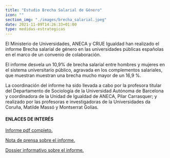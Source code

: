 ```yaml
---
title: "Estudio Brecha Salarial de Género"
icon: ""
section_img: "./images/brecha_salarial.jpeg"
date: 2021-11-09T14:26:33+01:00
type: medidas-estrategicas
---
```

El Ministerio de Universidades, ANECA y CRUE Igualdad han realizado el informe Brecha salarial de género en las universidades públicas españolas en el marco de un convenio de colaboración.  

El informe desvela un 10,9% de brecha salarial entre hombres y mujeres en el sistema universitario público, agravada en los complementos salariales, que muestran muestran una brecha mucho mayor de un 16,9 %.  

La coordinación del informe ha sido llevada a cabo por la profesora titular del Departamento de Sociología de la Universidad Autónoma de Barcelona y coordinadora de la Unidad de Igualdad de ANECA, Pilar Carrasquer; y realizado por las profesoras e investigadoras de la Universidades da Coruña, Matilde Massó y Montserrat Golías.  
	<article id="section_sub_title" class="pt-0">
        <div class="container container-xl">
            <div class="row">
                <div class="col-12 subtitle d-flex align-content-center">
				    <i class="far fa-external-link d-none d-lg-inline-block"></i>
                    <i class="far fa-external-link d-block d-lg-none"></i>
                    <h4>ENLACES DE INTERÉS</h4>
                </div>
            </div>
        </div>
    </article>
	<article id="section_box_cards_blue" class="cards_box_custom mb-120">
            <div class="container container-xl">
                <div class="row">
                    <div class="col-lg-4 col-xl-3 mr-card-hover">
                        <a href="{{< siteurl >}}documentos/pdf/INFORME_BSG_WEB_MUNI.pdf" target="_blank" class="card card-img">
                            <div class="box_icon">
                                <div class="img" style="background-image: url('{{<siteurl>}}/images/estadisticas/istockphoto-864602884-170667a.jpg');"></div>
                            </div>
                            <div class="card-body">
                                <p class="card-text card-text-blue">Informe pdf completo.</p> <i class="icon fas fa-external-link-alt"></i>
                            </div>
                        </a>
                    </div>
                    <div class="col-lg-4 col-xl-3 mr-card-hover">
                        <a href="{{< siteurl >}}noticias/news_13/" class="card card-img">
                            <div class="box_icon">
                                <div class="img" style="background-image: url('{{<siteurl>}}/images/noticia1.gif');"></div>
                            </div>
                            <div class="card-body">
                                <p class="card-text card-text-blue">Nota de prensa sobre el informe.</p> 
                            </div>
                        </a>
                    </div>
                    <div class="col-lg-4 col-xl-3 mr-card-hover">
                        <a href="{{< siteurl >}}documentos/pdf/DossierInfoBrechaSalarial.pdf" class="card card-img" target="_blank">
                            <div class="box_icon">
                                <div class="img" style="background-image: url('{{<siteurl>}}/images/estadisticas/istockphoto-1145882183-612x612.jpg');"></div>
                            </div>
                            <div class="card-body">
                                <p class="card-text card-text-blue">Dossier informativo sobre el informe. </p> <i class="icon fas fa-external-link-alt"></i>
                            </div>
                        </a>
                    </div>
				</div>	
			</div>					
		</article>
